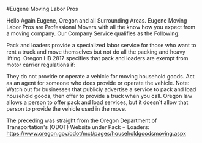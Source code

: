 #Eugene Moving Labor Pros

Hello Again Eugene, Oregon and all Surrounding Areas. Eugene Moving Labor Pros are Professional Movers with all the know how you expect from a moving company. Our Company Service qualifies as the Following:

Pack and loaders provide a specialized labor service for those who want to rent a truck and move themselves but not do all the packing and heavy lifting. Oregon HB 2817 specifies that pack and loaders are exempt from motor carrier regulations if:

They do not provide or operate a vehicle for moving household goods.
Act as an agent for someone who does provide or operate the vehicle.
Note: Watch out for businesses that publicly advertise a service to pack and load household goods, then offer to provide a truck when you call. Oregon law allows a person to offer pack and load services, but it doesn´t allow that person to provide the vehicle used in the move.

The preceding was straight from the Oregon Department of Transportation's (ODOT) Website under Pack + Loaders: https://www.oregon.gov/odot/mct/pages/householdgoodsmoving.aspx
